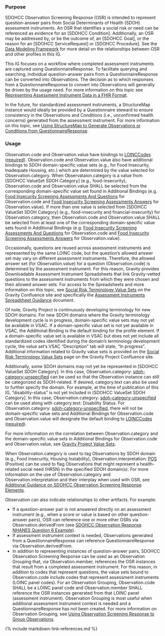 ### Purpose

SDOHCC Observation Screening Response (OSR) is intended to represent question-answer pairs from Social Determinants of Health (SDOH) assessment instruments. An OSR that identifies a social risk or need can be referenced as evidence for an [SDOHCC Condition]. Additionally, an OSR may be addressed by, or be the outcome of, an [SDOHCC Goal], or the reason for an [SDOHCC ServiceRequest] or [SDOHCC Procedure]. See the [Data Modeling Framework](sdoh_clinical_care_scope.html#data-modeling-framework) for more detail on the relationships between OSR and other profiles in this IG.

This IG focuses on a workflow where completed assessment instruments are captured using QuestionnaireResponse. To facilitate querying and searching, individual question-answer pairs from a QuestionnaireResponse can be converted into Observations. The decision as to which responses from a QuestionnaireResponse to convert into Observations will generally be driven by the usage need. For more information on this topic see [Representing Assessment Instrument Data in a FHIR Format](assessment_instrument_support.html#representing-assessment-instrument-data-in-a-fhir-format).

In the future, for standardized assessment instruments, a StructureMap instance would ideally be provided by a Questionnaire steward to ensure consistency in the Observations and Conditions (i.e., unconfirmed health concerns) generated from the assessment instrument. For more information on this topic, see [Using StructureMap to Generate Observations or Conditions from QuestionnaireResponse](assessment_instrument_support.html#using-structuremap-to-generate-observations-or-conditions-from-questionnaireresponse).

### Usage

Observation.code and Observation.value have bindings to [LOINCCodes]({{site.data.fhir.path}}valueset-observation-codes.html) ([required]({{site.data.fhir.path}}terminologies.html#required)). Observation.code and Observation.value also have additional bindings to SDOH domain-specific value sets (e.g., for Food Insecurity, Inadequate Housing, etc.) which are determined by the value selected for Observation.category. When Observataion.category is a value from [SDOHCC ValueSet SDOH Category] (e.g., food-insecurity),  Observation.code and Observation.value SHALL be selected from the corresponding domain-specific value set found in Additional Bindings (e.g. [Food Insecurity Screening Assessments And Questions](https://vsac.nlm.nih.gov/valueset/2.16.840.1.113762.1.4.1247.194/expansion/Latest) for Observation.code and [Food Insecurity Screening Assessments Answers](https://vsac.nlm.nih.gov/valueset/2.16.840.1.113762.1.4.1247.174/expansion/Latest) for Observation.value). If more than one value is selected from [SDOHCC ValueSet SDOH Category] (e.g., food-insecurity and financial-insecurity) for Observation.category, then Observation.code and Observation.value SHALL be selected from at least one of the corresponding domain-specific value sets found in Additional Bindings (e.g. [Food Insecurity Screening Assessments And Questions](https://vsac.nlm.nih.gov/valueset/2.16.840.1.113762.1.4.1247.194/expansion/Latest) for Observation.code and [Food Insecurity Screening Assessments Answers](https://vsac.nlm.nih.gov/valueset/2.16.840.1.113762.1.4.1247.174/expansion/Latest) for Observation.value).

Occasionally, questions are reused across assessment instruments and represented by the same LOINC code, but the question’s allowed answer set may vary on different assessment instruments. Therefore, the allowed answer set (for Observation.value) for a question (Observation.code) is determined by the assessment instrument. For this reason, Gravity provides Downloadable Assessment Instrument Spreadsheets that link Gravity-vetted questions to the assessment instruments from which they were chosen and their allowed answer sets. For access to the Spreadsheets and more information on this topic, see [Social Risk Terminology Value Sets](https://confluence.hl7.org/display/GRAV/Social+Risk+Terminology+Value+Sets) on the Gravity Confluence site and specifically the [Assessment Instruments Spreadsheet Guidance](https://confluence.hl7.org/display/GRAV/Social+Risk+Terminology+Value+Sets?preview=/97463504/161062739/Assessment_Instruments_Spreadsheet_Guidance_V1.pdf) document.

Of note, Gravity Project is continuously developing terminology for new SDOH domains. For new SDOH domains where the Gravity terminology development cycle is in progress, domain-specific value sets may not yet be available in VSAC. If a domain-specific value set is not yet available in VSAC, the Additional Binding is the default binding for the profile element. If a domain-specific value set is available in VSAC but does not yet include all standardized codes identified during the domain’s terminology development cycle, the value set’s VSAC “Description” tab will state, “In progress”. Additional information related to Gravity value sets is provided on the [Social Risk Terminology Value Sets](https://confluence.hl7.org/display/GRAV/Social+Risk+Terminology+Value+Sets) page on the Gravity Project Confluence site. 

Additionally, some SDOH domains may not yet be represented in [SDOHCC ValueSet SDOH Category]. In this case, Observation.category: [sdoh-category-unspecified](CodeSystem-SDOHCC-CodeSystemTemporaryCodes.html#SDOHCC-CodeSystemTemporaryCodes-sdoh-category-unspecified) can be used so that the Observation instance can still be categorized as SDOH-related. If desired, category.text can also be used to further specify the domain. For example, at the time of publication of this IG, “disability-status” is not yet included in [SDOHCC ValueSet SDOH Category]. In this case, Observation.category: [sdoh-category-unspecified](CodeSystem-SDOHCC-CodeSystemTemporaryCodes.html#SDOHCC-CodeSystemTemporaryCodes-sdoh-category-unspecified) can be used along with category.text: Disability Status. For Observation.category: [sdoh-category-unspecified](CodeSystem-SDOHCC-CodeSystemTemporaryCodes.html#SDOHCC-CodeSystemTemporaryCodes-sdoh-category-unspecified), there will not be domain-specific value sets and Additional Bindings for Observation.code and Observation.value will designate the default binding to [LOINCCodes]({{site.data.fhir.path}}valueset-observation-codes.html) ([required]({{site.data.fhir.path}}terminologies.html#required)). 

For more information on the correlation between Observation.category and the domain-specific value sets in Additional Bindings for Observation.code and Observation.value, see [Gravity Project Value Sets](gravity_terminology.html#gravity-project-value-sets).

When Observation.category is used to tag Observations by SDOH domain (e.g., Food Insecurity, Housing Instability), Observation.interpretation: [POS](https://hl7.org/fhir/R4/v3/ObservationInterpretation/cs.html#v3-ObservationInterpretation-POS) (Positive) can be used to flag Observations that might represent a health-related social need (HRSN) in the specified SDOH domain(s). For more information on the use of Observation.category and Observation.interpretation and their interplay when used with OSR, see [Additional Guidance on SDOHCC Observation Screening Response Elements](assessment_instrument_support.html#additional-guidance-on-sdohcc-observation-screening-response-elements). 

Observation can also indicate relationships to other artifacts. For example:

* If a question-answer pair is not answered directly on an assessment instrument (e.g., when a score or value is based on other question-answer pairs), OSR can reference one or more other OSRs via Observation.derivedFrom (see [SDOHCC Observation Response NHANES Question 6 Example](artifacts.html#social-connection-and-isolation-panel-nhanes-examples)).
* If assessment instrument context is needed, Observations generated from a QuestionnaireResponse can reference QuestionnaireResponse via Observation.derivedFrom. 
* In addition to representing instances of question-answer pairs, SDOHCC Observation Screening Response can be used as an Observation Grouping that, via Observation.member, references the OSR instances that result from a completed assessment instrument. For this reason, in addition to codes that represent questions, the value sets bound to Observation.code include codes that represent assessment instruments (LOINC panel codes). For an Observation Grouping, Observation.code SHALL be a LOINC panel code and Observation.member SHALL reference the OSR instances generated from that LOINC panel (assessment instrument). Observation Grouping is most useful when additional assessment instrument context is needed and a QuestionnaireResponse has not been created. For more information on Observation Grouping, see [Using Observation Screening Response to Group Observations](assessment_instrument_support.html#using-observation-screening-response-to-group-observations).




{% include markdown-link-references.md %}